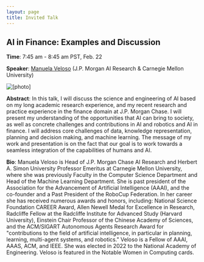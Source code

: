 ```yaml
---
layout: page
title: Invited Talk
---
```


## AI in Finance: Examples and Discussion

**Time**: 7:45 am - 8:45 am PST, Feb. 22

**Speaker**: [Manuela Veloso](http://www.cs.cmu.edu/~mmv/) (J.P. Morgan AI Research & Carnegie Mellon University)

![[photo]](/dc2022/images/talk1.png)

**Abstract**: In this talk, I will discuss the science and engineering of AI based on my long academic research experience, and my recent research and practice experience in the finance domain at J.P. Morgan Chase. I will present my understanding of the opportunities that AI can bring to society, as well as concrete challenges and contributions in AI and robotics and AI in finance. I will address core challenges of data, knowledge representation, planning and decision making, and machine learning. The message of my work and presentation is on the fact that our goal is to work towards a seamless integration of the capabilities of humans and AI. 

**Bio**: Manuela Veloso is Head of J.P. Morgan Chase AI Research and Herbert A. Simon University Professor Emeritus at Carnegie Mellon University, where she was previously Faculty in the Computer Science Department and Head of the Machine Learning Department. She is past president of the Association for the Advancement of Artificial Intelligence (AAAI), and the co-founder and a Past President of the RoboCup Federation. In her career she has received numerous awards and honors, including: National Science Foundation CAREER Award, Allen Newell Medal for Excellence in Research, Radcliffe Fellow at the Radcliffe Institute for Advanced Study (Harvard University), Einstein Chair Professor of the Chinese Academy of Sciences, and the ACM/SIGART Autonomous Agents Research Award for "contributions to the field of artificial intelligence, in particular in planning, learning, multi-agent systems, and robotics." Veloso is a Fellow of AAAI, AAAS, ACM, and IEEE. She was elected in 2022 to the National Academy of Engineering. Veloso is featured in the Notable Women in Computing cards. 

